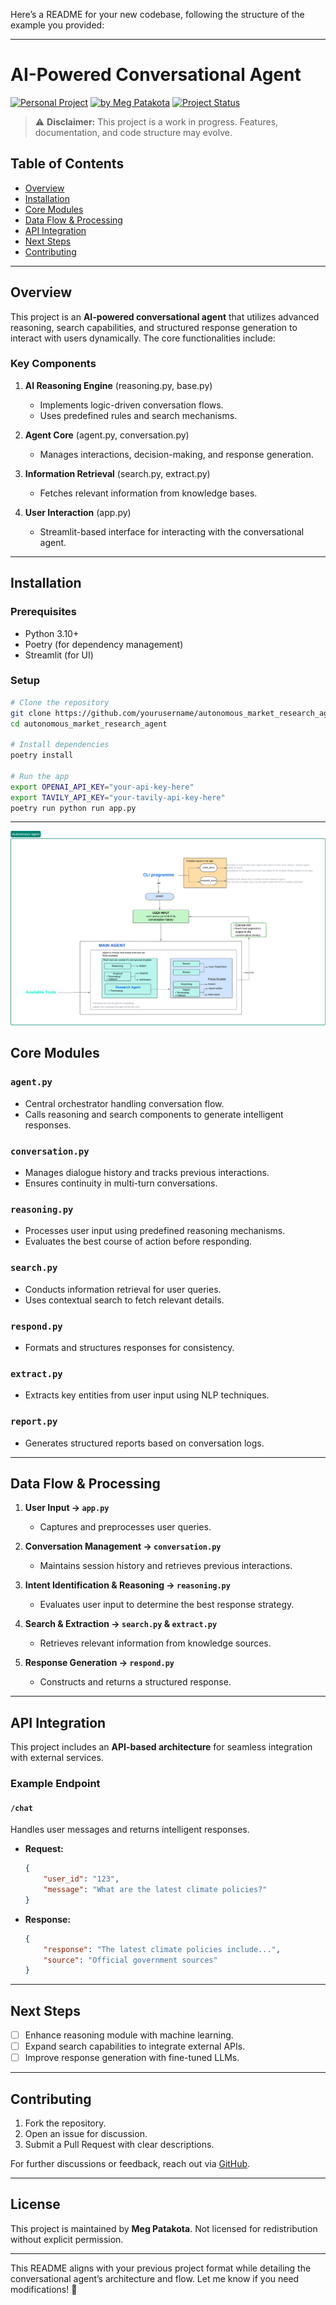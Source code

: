 Here’s a README for your new codebase, following the structure of the example you provided:

---

# AI-Powered Conversational Agent

[![Personal Project](https://img.shields.io/badge/Project-Personal-green)](https://meg-patakota.github.io)
[![by Meg Patakota](https://img.shields.io/badge/by-Meg%20Patakota-blue)](https://meg-patakota.github.io)
[![Project Status](https://img.shields.io/badge/Status-In%20Development-orange)](https://github.com/yourusername/autonomous_market_research_agent)

> ⚠️ **Disclaimer:** This project is a work in progress. Features, documentation, and code structure may evolve.

## Table of Contents
- [Overview](#overview)
- [Installation](#installation)
- [Core Modules](#core-modules)
- [Data Flow & Processing](#data-flow--processing)
- [API Integration](#api-integration)
- [Next Steps](#next-steps)
- [Contributing](#contributing)

---

## Overview

This project is an **AI-powered conversational agent** that utilizes advanced reasoning, search capabilities, and structured response generation to interact with users dynamically. The core functionalities include:

### Key Components
1. **AI Reasoning Engine** (reasoning.py, base.py)  
   - Implements logic-driven conversation flows.  
   - Uses predefined rules and search mechanisms.  

2. **Agent Core** (agent.py, conversation.py)  
   - Manages interactions, decision-making, and response generation.  

3. **Information Retrieval** (search.py, extract.py)  
   - Fetches relevant information from knowledge bases.  

4. **User Interaction** (app.py)  
   - Streamlit-based interface for interacting with the conversational agent.  

---

## Installation

### Prerequisites
- Python 3.10+
- Poetry (for dependency management)
- Streamlit (for UI)

### Setup

```bash
# Clone the repository
git clone https://github.com/yourusername/autonomous_market_research_agent.git
cd autonomous_market_research_agent

# Install dependencies
poetry install

# Run the app
export OPENAI_API_KEY="your-api-key-here"
export TAVILY_API_KEY="your-tavily-api-key-here"
poetry run python run app.py
```

---
![Architecture](./images/ProcessDiagram.png)

## Core Modules

### `agent.py`
- Central orchestrator handling conversation flow.
- Calls reasoning and search components to generate intelligent responses.

### `conversation.py`
- Manages dialogue history and tracks previous interactions.
- Ensures continuity in multi-turn conversations.

### `reasoning.py`
- Processes user input using predefined reasoning mechanisms.
- Evaluates the best course of action before responding.

### `search.py`
- Conducts information retrieval for user queries.
- Uses contextual search to fetch relevant details.

### `respond.py`
- Formats and structures responses for consistency.

### `extract.py`
- Extracts key entities from user input using NLP techniques.

### `report.py`
- Generates structured reports based on conversation logs.

---

## Data Flow & Processing

1. **User Input → `app.py`**
   - Captures and preprocesses user queries.

2. **Conversation Management → `conversation.py`**
   - Maintains session history and retrieves previous interactions.

3. **Intent Identification & Reasoning → `reasoning.py`**
   - Evaluates user input to determine the best response strategy.

4. **Search & Extraction → `search.py` & `extract.py`**
   - Retrieves relevant information from knowledge sources.

5. **Response Generation → `respond.py`**
   - Constructs and returns a structured response.

---

## API Integration

This project includes an **API-based architecture** for seamless integration with external services.

### Example Endpoint

#### `/chat`
Handles user messages and returns intelligent responses.

- **Request:**
  ```json
  {
      "user_id": "123",
      "message": "What are the latest climate policies?"
  }
  ```
- **Response:**
  ```json
  {
      "response": "The latest climate policies include...",
      "source": "Official government sources"
  }
  ```

---

## Next Steps

- [ ] Enhance reasoning module with machine learning.
- [ ] Expand search capabilities to integrate external APIs.
- [ ] Improve response generation with fine-tuned LLMs.

---

## Contributing

1. Fork the repository.
2. Open an issue for discussion.
3. Submit a Pull Request with clear descriptions.

For further discussions or feedback, reach out via [GitHub](https://meg-patakota.github.io).

---

## License

This project is maintained by **Meg Patakota**. Not licensed for redistribution without explicit permission.

---

This README aligns with your previous project format while detailing the conversational agent’s architecture and flow. Let me know if you need modifications! 🚀